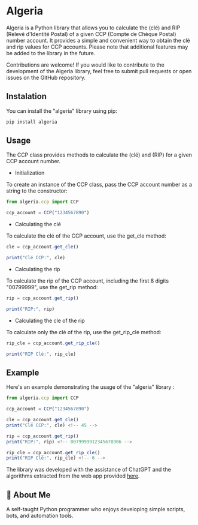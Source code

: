 
# Algeria
Algeria is a Python library that allows you to calculate the (clé) and RIP (Relevé d'Identité Postal) of a given CCP (Compte de Chèque Postal) number account. It provides a simple and convenient way to obtain the clé and rip values for CCP accounts. Please note that additional features may be added to the library in the future.

Contributions are welcome! If you would like to contribute to the development of the Algeria library, feel free to submit pull requests or open issues on the GitHub repository.


## Instalation 
You can install the "algeria" library using pip:

```javascript
pip install algeria
```

## Usage

The CCP class provides methods to calculate the (clé) and (RIP) for a given CCP account number.

 - Initialization 

To create an instance of the CCP class, pass the CCP account number as a string to the constructor:
```javascript
from algeria.ccp import CCP

ccp_account = CCP("1234567890")
```

- Calculating the clé

To calculate the clé of the CCP account, use the get_cle method:

```javascript
cle = ccp_account.get_cle()

print("Clé CCP:", cle)
```

- Calculating the rip

To calculate the rip of the CCP account, including the first 8 digits "00799999", use the get_rip method:

```javascript
rip = ccp_account.get_rip()

print("RIP:", rip)
```

 - Calculating the cle of the rip

To calculate only the clé of the rip, use the get_rip_cle method:

```javascript
rip_cle = ccp_account.get_rip_cle()

print("RIP Clé:", rip_cle)
```

## Example

Here's an example demonstrating the usage of the "algeria" library :

```javascript
from algeria.ccp import CCP

ccp_account = CCP("1234567890")

cle = ccp_account.get_cle()
print("Clé CCP:", cle) <!-- 45 -->

rip = ccp_account.get_rip()
print("RIP:", rip) <!-- 0079999912345678906 -->

rip_cle = ccp_account.get_rip_cle()
print("RIP Clé:", rip_cle) <!-- 6 -->
```

The library was developed with the assistance of ChatGPT and the algorithms extracted from the web app provided [here](https://dzposte.netlify.app/).












## 🚀 About Me
A self-taught Python programmer who enjoys developing simple scripts, bots, and automation tools.